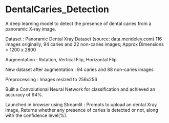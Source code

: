 # DentalCaries_Detection
A deep learning model to detect the presence of dental caries from a panoramic X-ray image.

Dataset : Panoramic Dental Xray Dataset (source: data.mendeley.com)
116 images originally, 94 caries and 22 non-caries images;
Approx Dimensions = 1200 x 2800


Augmentation : Rotation, Vertical Flip, Horizontal Flip

New dataset after augmentation : 
94 caries and 88 non-caries images

Preprocessing : Images resized to 256x256

Built a Convolutional Neural Network for classification and achieved an accuracy of 94%.

Launched in browser using Streamlit :
Prompts to upload an dental Xray image, 
Returns whether any presence of caries is detected or not, along with the confidence level(%).
